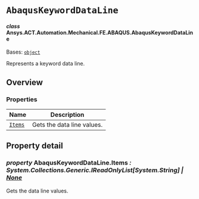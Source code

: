 # `AbaqusKeywordDataLine`

<a id="ansys.mechanical.stubs.v241.Ansys.ACT.Automation.Mechanical.FE.ABAQUS.AbaqusKeywordDataLine"></a>

#### *class* Ansys.ACT.Automation.Mechanical.FE.ABAQUS.AbaqusKeywordDataLine

Bases: [`object`](https://docs.python.org/3/library/functions.html#object)

Represents a keyword data line.

<!-- !! processed by numpydoc !! -->

<a id="overview"></a>

## Overview

### Properties

| Name | Description |
|---------------------------------------------------------------------------------------------------------------------------------------|------------------------------|
| [`Items`](#AbaqusKeywordDataLine.Items)   | Gets the data line values.   |

<a id="property-detail"></a>

## Property detail

<a id="AbaqusKeywordDataLine.Items"></a>

### *property* AbaqusKeywordDataLine.Items *: System.Collections.Generic.IReadOnlyList[System.String] | [None](https://docs.python.org/3/library/constants.html#None)*

Gets the data line values.

<!-- !! processed by numpydoc !! -->

